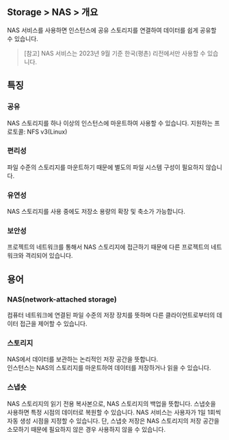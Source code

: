 ## Storage > NAS > 개요

NAS 서비스를 사용하면 인스턴스에 공유 스토리지를 연결하여 데이터를 쉽게 공유할 수 있습니다.


> [참고]
> NAS 서비스는 2023년 9월 기준 한국(평촌) 리전에서만 사용할 수 있습니다.


## 특징

### 공유

NAS 스토리지를 하나 이상의 인스턴스에 마운트하여 사용할 수 있습니다.
지원하는 프로토콜: NFS v3(Linux)

### 편리성

파일 수준의 스토리지를 마운트하기 때문에 별도의 파일 시스템 구성이 필요하지 않습니다.

### 유연성

NAS 스토리지를 사용 중에도 저장소 용량의 확장 및 축소가 가능합니다.

### 보안성  

프로젝트의 네트워크를 통해서 NAS 스토리지에 접근하기 때문에 다른 프로젝트의 네트워크와 격리되어 있습니다.


## 용어

### NAS(network-attached storage)

컴퓨터 네트워크에 연결된 파일 수준의 저장 장치를 뜻하며 다른 클라이언트로부터의 데이터 접근을 제어할 수 있습니다.

### 스토리지

NAS에서 데이터를 보관하는 논리적인 저장 공간을 뜻합니다.  
인스턴스는 NAS의 스토리지를 마운트하여 데이터를 저장하거나 읽을 수 있습니다.


### 스냅숏

NAS 스토리지의 읽기 전용 복사본으로, NAS 스토리지의 백업을 뜻합니다.
스냅숏을 사용하면 특정 시점의 데이터로 복원할 수 있습니다.
NAS 서비스는 사용자가 1일 1회씩 자동 생성 시점을 지정할 수 있습니다.
단, 스냅숏 저장은 NAS 스토리지의 저장 공간을 소모하기 때문에 필요하지 않은 경우 사용하지 않을 수 있습니다.

